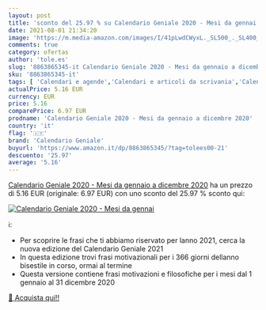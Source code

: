 ```yaml
---
layout: post
title: 'sconto del 25.97 % su Calendario Geniale 2020 - Mesi da gennai  '
date: 2021-08-01 21:34:20
image: 'https://m.media-amazon.com/images/I/41pLwdCWyxL._SL500_._SL400_.jpg'
comments: true
category: ofertas
author: 'tole.es'
slug: '8863865345-it Calendario Geniale 2020 - Mesi da gennaio a dicembre 2020'
sku: '8863865345-it'
tags: [ 'Calendari e agende','Calendari e articoli da scrivania','Calendari, agende e organizer personali','Cancelleria e prodotti per ufficio','Filosofia','Libri','Società e scienze sociali','Tempo libero','calendario geniale', ]
actualPrice: 5.16 EUR
currency: EUR
price: 5.16
comparePrice: 6.97 EUR
prodname: 'Calendario Geniale 2020 - Mesi da gennaio a dicembre 2020'
country: 'it'
flag: '🇮🇹'
brand: 'Calendario Geniale'
buyurl: 'https://www.amazon.it/dp/8863865345/?tag=tolees00-21'
descuento: '25.97'
average: '5.16'
---
```


[Calendario Geniale 2020 - Mesi da gennaio a dicembre 2020](https://www.amazon.it/dp/8863865345/?tag=tolees00-21) ha un prezzo di 5.16 EUR (originale: 6.97 EUR) con uno sconto del 25.97 % sconto qui:

[![Calendario Geniale 2020 - Mesi da gennai](https://m.media-amazon.com/images/I/41pLwdCWyxL._SL500_._SL400_.jpg)](https://www.amazon.it/dp/8863865345/?tag=tolees00-21)

ℹ️:

- Per scoprire le frasi che ti abbiamo riservato per lanno 2021, cerca la nuova edizione del Calendario Geniale 2021
- In questa edizione trovi frasi motivazionali per i 366 giorni dellanno bisestile in corso, ormai al termine
- Questa versione contiene frasi motivazioni e filosofiche per i mesi dal 1 gennaio al 31 dicembre 2020

[🛒 Acquista qui!!](https://www.amazon.it/dp/8863865345/?tag=tolees00-21)
